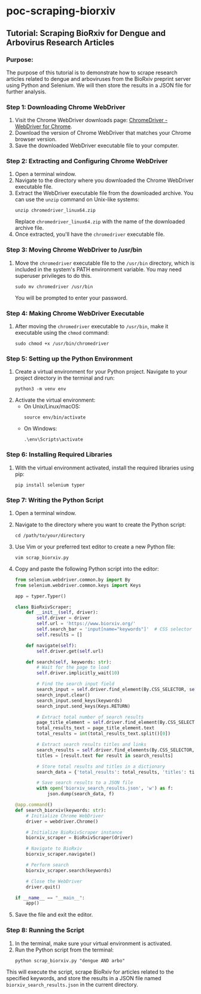 # poc-scraping-biorxiv

## Tutorial: Scraping BioRxiv for Dengue and Arbovirus Research Articles

### Purpose:
The purpose of this tutorial is to demonstrate how to scrape research articles related to dengue and arboviruses from the BioRxiv preprint server using Python and Selenium. We will then store the results in a JSON file for further analysis.

### Step 1: Downloading Chrome WebDriver
1. Visit the Chrome WebDriver downloads page: [ChromeDriver - WebDriver for Chrome](https://googlechromelabs.github.io/chrome-for-testing/#stable).
2. Download the version of Chrome WebDriver that matches your Chrome browser version.
3. Save the downloaded WebDriver executable file to your computer.

### Step 2: Extracting and Configuring Chrome WebDriver
1. Open a terminal window.
2. Navigate to the directory where you downloaded the Chrome WebDriver executable file.
3. Extract the WebDriver executable file from the downloaded archive. You can use the `unzip` command on Unix-like systems:
   ```
   unzip chromedriver_linux64.zip
   ```
   Replace `chromedriver_linux64.zip` with the name of the downloaded archive file.
4. Once extracted, you'll have the `chromedriver` executable file.

### Step 3: Moving Chrome WebDriver to /usr/bin
1. Move the `chromedriver` executable file to the `/usr/bin` directory, which is included in the system's PATH environment variable. You may need superuser privileges to do this.
   ```
   sudo mv chromedriver /usr/bin
   ```
   You will be prompted to enter your password.

### Step 4: Making Chrome WebDriver Executable
1. After moving the `chromedriver` executable to `/usr/bin`, make it executable using the `chmod` command:
   ```
   sudo chmod +x /usr/bin/chromedriver
   ```

### Step 5: Setting up the Python Environment
1. Create a virtual environment for your Python project. Navigate to your project directory in the terminal and run:
   ```
   python3 -m venv env
   ```
2. Activate the virtual environment:
   - On Unix/Linux/macOS:
     ```
     source env/bin/activate
     ```
   - On Windows:
     ```
     .\env\Scripts\activate
     ```

### Step 6: Installing Required Libraries
1. With the virtual environment activated, install the required libraries using pip:
   ```
   pip install selenium typer
   ```

### Step 7: Writing the Python Script
1. Open a terminal window.
2. Navigate to the directory where you want to create the Python script:
   ```
   cd /path/to/your/directory
   ```
3. Use Vim or your preferred text editor to create a new Python file:
   ```
   vim scrap_biorxiv.py
   ```
4. Copy and paste the following Python script into the editor:
    ```python
    from selenium.webdriver.common.by import By
    from selenium.webdriver.common.keys import Keys

    app = typer.Typer()

    class BioRxivScraper:
        def __init__(self, driver):
            self.driver = driver
            self.url = 'https://www.biorxiv.org/'
            self.search_bar = 'input[name="keywords"]'  # CSS selector for the search input field
            self.results = []

        def navigate(self):
            self.driver.get(self.url)

        def search(self, keywords: str):
            # Wait for the page to load
            self.driver.implicitly_wait(10)

            # Find the search input field
            search_input = self.driver.find_element(By.CSS_SELECTOR, self.search_bar)
            search_input.clear()
            search_input.send_keys(keywords)
            search_input.send_keys(Keys.RETURN)

            # Extract total number of search results
            page_title_element = self.driver.find_element(By.CSS_SELECTOR, '#page-title')
            total_results_text = page_title_element.text
            total_results = int(total_results_text.split()[0])

            # Extract search results titles and links
            search_results = self.driver.find_elements(By.CSS_SELECTOR, '.highwire-cite-title')
            titles = [result.text for result in search_results]

            # Store total results and titles in a dictionary
            search_data = {'total_results': total_results, 'titles': titles}

            # Save search results to a JSON file
            with open('biorxiv_search_results.json', 'w') as f:
                json.dump(search_data, f)

    @app.command()
    def search_biorxiv(keywords: str):
        # Initialize Chrome WebDriver
        driver = webdriver.Chrome()

        # Initialize BioRxivScraper instance
        biorxiv_scraper = BioRxivScraper(driver)

        # Navigate to BioRxiv
        biorxiv_scraper.navigate()

        # Perform search
        biorxiv_scraper.search(keywords)

        # Close the WebDriver
        driver.quit()

    if __name__ == "__main__":
        app()


    ```

5. Save the file and exit the editor.

### Step 8: Running the Script
1. In the terminal, make sure your virtual environment is activated.
2. Run the Python script from the terminal:
   ```
   python scrap_biorxiv.py "dengue AND arbo"
   ```

This will execute the script, scrape BioRxiv for articles related to the specified keywords, and store the results in a JSON file named `biorxiv_search_results.json` in the current directory.
